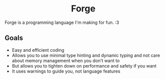 <center><h1>Forge</h1></center>

Forge is a programming language I'm making for fun. :3

## Goals

- Easy and efficient coding
- Allows you to use minimal type hinting and dynamic typing and not care about memory management when you don’t want to
- But allows you to tighten down on performance and safety if you want
- It uses warnings to guide you, not language features

